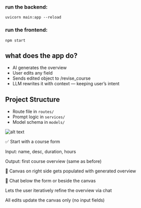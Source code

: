 ### run the backend:
```uvicorn main:app --reload```

### run the frontend:
```npm start```

## what does the app do?
- AI generates the overview
- User edits any field
- Sends edited object to /revise_course
- LLM rewrites it with context — keeping user’s intent


## Project Structure
- Route file in ```routes/```
- Prompt logic in ```services/```
- Model schema in ```models/```

![alt text](image.png)

✅ Start with a course form

Input: name, desc, duration, hours

Output: first course overview (same as before)

🧾 Canvas on right side gets populated with generated overview

💬 Chat below the form or beside the canvas

Lets the user iteratively refine the overview via chat

All edits update the canvas only (no input fields)